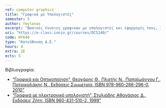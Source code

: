 ```yaml
---
ref: computer graphics
title: "Γραφικά με Υπολογιστές"
semester: 5
author: fmylonas
excerpt: "Βασικές έννοιες γραφικών με υπολογιστές και εφαρμογές τους, Ιστορία και γενικά χαρακτηριστικά, Διανυσματική(ά) / Πλεγματική(ά) απεικόνιση/γραφικά, Εισαγωγικά στοιχεία σωλήνωσης, Βασικές Έννοιες Σχεδίασης, Αλγόριθμοι Σχεδίασης Ευθύγραμμου Τμήματος, Κύκλου, Έλλειψης, Φαινόμενο Ταύτισης, Τρόποι αναπαράστασης, παραγωγής και απεικόνισης τριδιάστατων δεδομένων, Χρωματισμός πολυγώνων, Αποκοπή, Μετασχηματισμοί και συστήματα συντεταγμένων, Σύνθεση 2Δ Μετασχηματισμών, Ομογενείς Συντεταγμένες, Μετασχηματισμοί Προβολής, Προοπτική, Παράλληλη, Πλάγια Προβολή"
uri: "https://e-class.ionio.gr/courses/DCS240/"
code: ΗΥ640
type: "Κατεύθυνση Α.Ε."
hours: 4
extra: 2Ε
ects: 5
---
```



Βιβλιογραφία: 
  - [“Γραφικά και Οπτικοποίηση”, Θεοχάρης Θ., Πλατής Ν., Παπαϊωάννου Γ., Πατρικαλάκης Ν., Εκδόσεις Συμμετρία, ISBN 978-960-266-296-0, 2010"](https://service.eudoxus.gr/search/#a/id:35474/0)
  - [“Γραφικά με ηλεκτρονικό υπολογιστή”, Στυλιάδης Αθανάσιος Δ., Εκδόσεις Ζήτη, ISBN 960-431-510-2, 1999"](https://service.eudoxus.gr/search/#a/id:11193/0)
  

